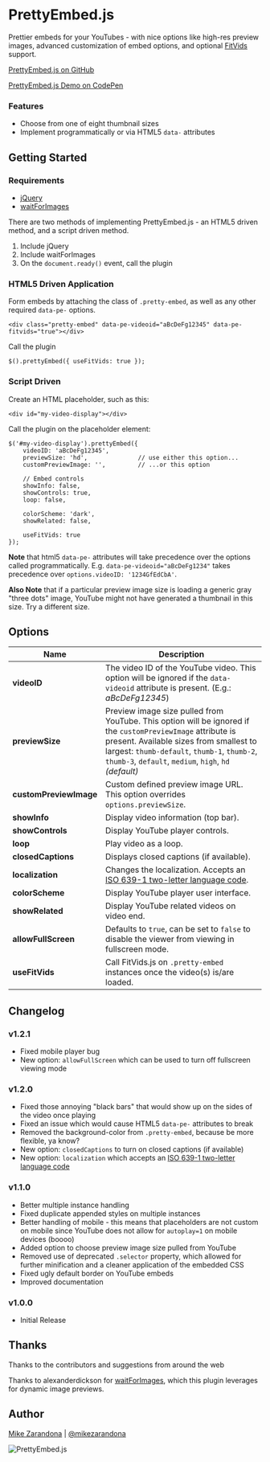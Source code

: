 # PrettyEmbed.js
Prettier embeds for your YouTubes - with nice options like high-res preview images, advanced customization of embed options, and optional [FitVids](http://fitvidsjs.com "FitVids") support.

[PrettyEmbed.js on GitHub](https://github.com/mike-zarandona/prettyembed.js)

[PrettyEmbed.js Demo on CodePen](http://codepen.io/mike-zarandona/full/FELxi/)



### Features
- Choose from one of eight thumbnail sizes
- Implement programmatically or via HTML5 `data-` attributes



## Getting Started

### Requirements
* [jQuery](http://jquery.com/)
* [waitForImages](https://github.com/alexanderdickson/waitForImages)


There are two methods of implementing PrettyEmbed.js - an HTML5 driven method, and a script driven method.

1. Include jQuery
2. Include waitForImages
2. On the `document.ready()` event, call the plugin

### HTML5 Driven Application
Form embeds by attaching the class of `.pretty-embed`, as well as any other required `data-pe-` options.

	<div class="pretty-embed" data-pe-videoid="aBcDeFg12345" data-pe-fitvids="true"></div>

Call the plugin

	$().prettyEmbed({ useFitVids: true });

### Script Driven
Create an HTML placeholder, such as this:

	<div id="my-video-display"></div>

Call the plugin on the placeholder element:

	$('#my-video-display').prettyEmbed({
		videoID: 'aBcDeFg12345',
		previewSize: 'hd',				// use either this option...
		customPreviewImage: '',			// ...or this option

		// Embed controls
		showInfo: false,
		showControls: true,
		loop: false,

		colorScheme: 'dark',
		showRelated: false,

		useFitVids: true
	});

**Note** that html5 `data-pe-` attributes will take precedence over the options called programmatically.  E.g. `data-pe-videoid="aBcDeFg1234"` takes precedence over `options.videoID: '1234GfEdCbA'`.

**Also Note** that if a particular preview image size is loading a generic gray "three dots" image, YouTube might not have generated a thumbnail in this size.  Try a different size.



## Options
Name					| Description
----					| -----------
**videoID**				| The video ID of the YouTube video.  This option will be ignored if the `data-videoid` attribute is present.  (E.g.: *aBcDeFg12345*)
**previewSize**			| Preview image size pulled from YouTube.  This option will be ignored if the `customPreviewImage` attribute is present.  Available sizes from smallest to largest: `thumb-default`, `thumb-1`, `thumb-2`, `thumb-3`, `default`, `medium`, `high`, `hd` *(default)*
**customPreviewImage**	|  Custom defined preview image URL. This option overrides `options.previewSize`.
**showInfo**			| Display video information (top bar).
**showControls**		| Display YouTube player controls.
**loop**				| Play video as a loop.
**closedCaptions**		| Displays closed captions (if available).
**localization**		| Changes the localization.  Accepts an [ISO 639-1 two-letter language code](http://www.loc.gov/standards/iso639-2/php/code_list.php).
**colorScheme**			| Display YouTube player user interface.
**showRelated**			| Display YouTube related videos on video end.
**allowFullScreen**		| Defaults to `true`, can be set to `false` to disable the viewer from viewing in fullscreen mode.
**useFitVids**			| Call FitVids.js on `.pretty-embed` instances once the video(s) is/are loaded.



## Changelog

### v1.2.1
- Fixed mobile player bug
- New option: `allowFullScreen` which can be used to turn off fullscreen viewing mode

### v1.2.0
- Fixed those annoying "black bars" that would show up on the sides of the video once playing
- Fixed an issue which would cause HTML5 `data-pe-` attributes to break
- Removed the background-color from `.pretty-embed`, because be more flexible, ya know?
- New option: `closedCaptions` to turn on closed captions (if available)
- New option: `localization` which accepts an [ISO 639-1 two-letter language code](http://www.loc.gov/standards/iso639-2/php/code_list.php)

### v1.1.0
- Better multiple instance handling
- Fixed duplicate appended styles on multiple instances
- Better handling of mobile - this means that placeholders are not custom on mobile since YouTube does not allow for `autoplay=1` on mobile devices (boooo)
- Added option to choose preview image size pulled from YouTube
- Removed use of deprecated `.selector` property, which allowed for further minification and a cleaner application of the embedded CSS
- Fixed ugly default border on YouTube embeds
- Improved documentation

### v1.0.0
- Initial Release



## Thanks
Thanks to the contributors and suggestions from around the web

Thanks to alexanderdickson for [waitForImages](https://github.com/alexanderdickson/waitForImages), which this plugin leverages for dynamic image previews.



## Author
[Mike Zarandona](http://mikezarandona.com "mikezarandona.com") | [@mikezarandona](http://twitter.com/mikezarandona "@mikezarandona")


![PrettyEmbed.js](http://mikezarandona.com/wp-content/uploads/2014/06/prettyembed-300x300.jpg)
